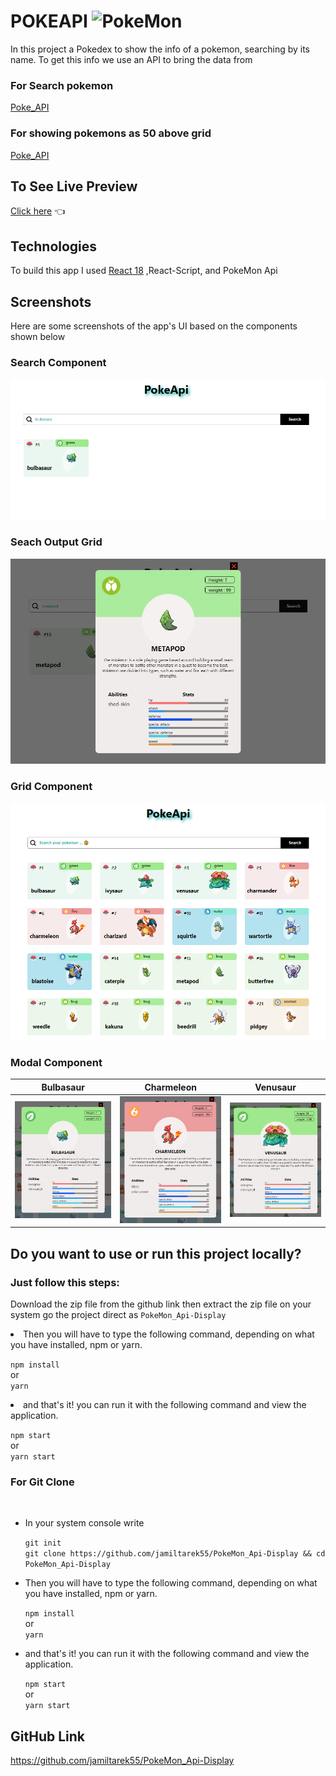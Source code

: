 # POKEAPI ![PokeMon](https://cdn.emojidex.com/emoji/px32/Pokebola.png "Pokebola")

In this project a Pokedex to show the info of a pokemon, searching by its name. To get this info we use an API to bring the data from 
### For Search pokemon 
[Poke_API](https://pokeapi.co/api/v2/pokemon/${textSearch.toLowerCase()})

### For showing pokemons as 50 above grid
[Poke_API](https://pokeapi.co/api/v2/pokemon?limit=${limit}&offset=${offset})

## To See Live Preview

[Click here](https://spectacular-sundae-83cbef.netlify.app/) 👈


## Technologies

To build this app I used [React 18](https://reactjs.org/) ,React-Script, and PokeMon Api

## Screenshots

Here are some screenshots of the app's UI based on the components shown below

### Search Component
![Image](/src/assets/screenshots/search.PNG)
### Seach Output Grid
![Image](/src/assets/screenshots/gridResult.PNG)


### Grid Component

![Image](/src/assets/screenshots/page.PNG)


### Modal Component
  Bulbasaur                |   Charmeleon             |   Venusaur
:-------------------------:|:------------------------:|:-------------------------:
![Image](/src/assets/screenshots/card-1.PNG?raw=true) | ![Image](/src/assets/screenshots/card2.PNG?raw=true) | ![Image](/src/assets/screenshots/card3.PNG?raw=true)

## Do you want to use or run this project locally?

### Just follow this steps:
Download the zip file from the github link
then extract the zip file on your system 
go the project direct as `PokeMon_Api-Display`
<li>Then you will have to type the following command, depending on what you have installed, npm or yarn.</li>
  
  `npm install`<br/>
    or <br/>
  `yarn`
  <li>and that's it! you can run it with the following command and view the application.</li>

  `npm start`
   <br/>or <br/>
  `yarn start`
  
 ### For Git Clone
 <br/> 

<ul>
  <li>In your system console write </li>
  
  `git init`<br/>
  `git clone https://github.com/jamiltarek55/PokeMon_Api-Display && cd PokeMon_Api-Display`

  <li>Then you will have to type the following command, depending on what you have installed, npm or yarn.</li>
  
  `npm install`<br/>
    or <br/>
  `yarn`
  <li>and that's it! you can run it with the following command and view the application.</li>

  `npm start`
   <br/> or <br/>
  `yarn start`

  
</ul>


## GitHub Link
 https://github.com/jamiltarek55/PokeMon_Api-Display


